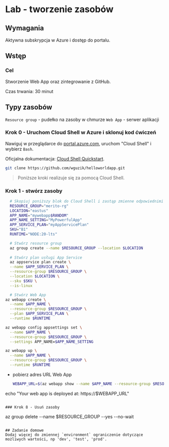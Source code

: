 # Lab - tworzenie zasobów

## Wymagania

Aktywna subskrypcja w Azure i dostęp do portalu.

## Wstęp

### Cel

Stworzenie Web App oraz zintegrowanie z GitHub.

Czas trwania: 30 minut

## Typy zasobów

`Resource group` - pudełko na zasoby w chmurze
`Web App` - serwer aplikacji


### Krok 0 - Uruchom Cloud Shell w Azure i sklonuj kod ćwiczeń

Nawiguj w przeglądarce do [portal.azure.com](https://portal.azure.com), uruchom "Cloud Shell" i wybierz `Bash`.

Oficjalna dokumentacja: [Cloud Shell Quickstart](https://github.com/MicrosoftDocs/azure-docs/blob/main/articles/cloud-shell/quickstart.md).

```bash
git clone https://github.com/wguzik/helloworldapp.git
```

> Poniższe kroki realizuje się za pomocą Cloud Shell.

### Krok 1 - stwórz zasoby


  ```bash
    # Skopiuj poniższy blok do Cloud Shell i zastąp zmienne odpowiednimi wartościami, potwierdź enterem
    RESOURCE_GROUP="merito-rg"
    LOCATION="eastus"
    APP_NAME="mywebapp$RANDOM"
    APP_NAME_SETTING="MyPowerfulApp"
    APP_SERVICE_PLAN="myAppServicePlan"
    SKU="B1"
    RUNTIME="NODE:20-lts"

    # Stwórz resource group
    az group create --name $RESOURCE_GROUP --location $LOCATION
    
    # Stwórz plan usługi App Service
    az appservice plan create \
    --name $APP_SERVICE_PLAN \
    --resource-group $RESOURCE_GROUP \
    --location $LOCATION \
    --sku $SKU \
    --is-linux

    # Stwórz Web App
az webapp create \
    --name $APP_NAME \
    --resource-group $RESOURCE_GROUP \
    --plan $APP_SERVICE_PLAN \
    --runtime $RUNTIME

az webapp config appsettings set \
    --name $APP_NAME \
    --resource-group $RESOURCE_GROUP \
    --settings APP_NAME=$APP_NAME_SETTING

az webapp up \
    --name $APP_NAME \
    --resource-group $RESOURCE_GROUP \
    --runtime $RUNTIME

  ```

- pobierz adres URL Web App
  ```bash
  WEBAPP_URL=$(az webapp show --name $APP_NAME --resource-group $RESOURCE_GROUP --query "defaultHostName" -o tsv)
echo "Your web app is deployed at: https://$WEBAPP_URL"
  ```

### Krok 8 - Usuń zasoby

```
az group delete --name $RESOURCE_GROUP --yes --no-wait
```

## Zadanie domowe
Dodaj więcej do zmiennej `environment` ograniczenie dotyczące możliwych wartości, np 'dev', 'test', 'prod'.